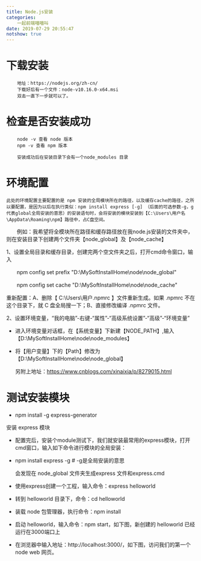 ```yaml
---
title: Node.js安装
categories:
	一起前端喵喵叫
date: 2019-07-29 20:55:47
notshow: true
---
```


# 下载安装

		地址：https://nodejs.org/zh-cn/
		下载好后有一个文件：node-v10.16.0-x64.msi
		双击一直下一步就可以了。

# 检查是否安装成功
	
		node -v 查看 node 版本
		npm -v 查看 npm 版本

		安装成功后在安装目录下会有一个node_modules 目录

# 环境配置

	此处的环境配置主要配置的是 npm 安装的全局模块所在的路径，以及缓存cache的路径，之所以要配置，是因为以后在执行类似：npm install express [-g] （后面的可选参数-g，g代表global全局安装的意思）的安装语句时，会将安装的模块安装到【C:\Users\用户名\AppData\Roaming\npm】路径中，占C盘空间。

　　例如：我希望将全模块所在路径和缓存路径放在我node.js安装的文件夹中，则在安装目录下创建两个文件夹【node_global】及【node_cache】



1、设置全局目录和缓存目录，创建完两个空文件夹之后，打开cmd命令窗口，输入

　　npm config set prefix "D:\MySoftInstallHome\node\node_global"

　　npm config set cache "D:\MySoftInstallHome\node\node_cache"


   重新配置：A、删除【 C:\Users\用户\.npmrc 】文件重新生成。如果 .npmrc 不在这个目录下，就 C 盘全局搜一下；B、直接修改编译 .npmrc 文件。

2、设置环境变量，“我的电脑”-右键-“属性”-“高级系统设置”-“高级”-“环境变量”
* 进入环境变量对话框，在【系统变量】下新建【NODE_PATH】,输入【D:\MySoftInstallHome\node\node_modules】
* 将【用户变量】下的【Path】修改为【D:\MySoftInstallHome\node\node_global】

   另附上地址：https://www.cnblogs.com/xinaixia/p/8279015.html

# 测试安装模块

+ npm install -g express-generator

安装 express 模块

+ 配置完后，安装个module测试下，我们就安装最常用的express模块，打开cmd窗口，输入如下命令进行模块的全局安装：

+ npm install express -g # -g是全局安装的意思

	会发现在	node_global 文件夹生成express 文件和express.cmd

+ 使用express创建一个工程，输入命令：express helloworld
+ 转到 helloworld 目录下，命令：cd helloworld
+ 装载 node 包管理器，执行命令：npm install
+ 启动 helloworld，输入命令：npm start，如下图，新创建的 helloworld 已经运行在3000端口上
+ 在浏览器中输入地址：http://localhost:3000/，如下图，访问我们的第一个node web 网页。　　　